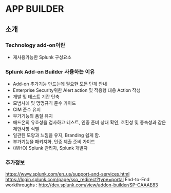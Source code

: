# APP BUILDER

## 소개

### Technology add-on이란

- 재사용가능한 Splunk 구성요소

### Splunk Add-on Builder 사용하는 이유

- Add-on 추가기능 만드는데 필요한 모든 단계 안내
- Enterprise Security위한 Alert action 및 적응형 대응 Action 작성
- 개발 및 테스트 기간 단축
- 모범사례 및 명명규칙 준수 가이드
- CIM 준수 유지
- 부가기능의 품질 유지
- 애드온의 유효성을 검사하고 테스트, 인증 준비 상태 확인, 호환성 및 종속성과 같은 제한사항 식별
- 일관된 모양과 느낌을 유지, Branding 쉽게 함.
- 부가기능을 패키지화, 인증 제출 준비 가이드
- (WHO) Splunk 관리자, Splunk 개발자

### 추가정보

<https://www.splunk.com/en_us/support-and-services.html>
<https://login.splunk.com/page/sso_redirect?type=portal>
End-to-End workthroughs : <http://dev.splunk.com/view/addon-builder/SP-CAAAE83>